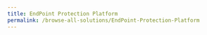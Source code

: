 ```yaml
---
title: EndPoint Protection Platform
permalink: /browse-all-solutions/EndPoint-Protection-Platform
---
```


